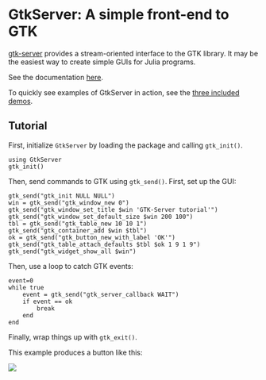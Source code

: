 GtkServer: A simple front-end to GTK
====================================

[gtk-server](https://www.gtk-server.org/) provides a stream-oriented interface to the GTK library. It may be the easiest way to create simple GUIs for Julia programs.

See the documentation [here]().

To quickly see examples of GtkServer in action, see the [three included demos](https://github.com/mbaz/GtkServer.jl/tree/master/demo).

Tutorial
--------

First, initialize `GtkServer` by loading the package and calling `gtk_init()`.

```
using GtkServer
gtk_init()
```

Then, send commands to GTK using `gtk_send()`. First, set up the GUI:

```
gtk_send("gtk_init NULL NULL")
win = gtk_send("gtk_window_new 0")
gtk_send("gtk_window_set_title $win 'GTK-Server tutorial'")
gtk_send("gtk_window_set_default_size $win 200 100")
tbl = gtk_send("gtk_table_new 10 10 1")
gtk_send("gtk_container_add $win $tbl")
ok = gtk_send("gtk_button_new_with_label 'OK'")
gtk_send("gtk_table_attach_defaults $tbl $ok 1 9 1 9")
gtk_send("gtk_widget_show_all $win")
```

Then, use a loop to catch GTK events:

```
event=0
while true
    event = gtk_send("gtk_server_callback WAIT")
    if event == ok
        break
    end
end
```

Finally, wrap things up with `gtk_exit()`.

This example produces a button like this:

![](mbaz.github.io/GtkServer.jl/assets/examplebutton.png)
